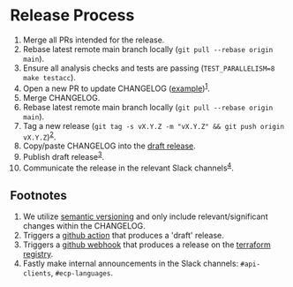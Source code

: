# Release Process

1. Merge all PRs intended for the release.
2. Rebase latest remote main branch locally (`git pull --rebase origin main`).
3. Ensure all analysis checks and tests are passing (`TEST_PARALLELISM=8 make testacc`).
4. Open a new PR to update CHANGELOG ([example](https://github.com/fastly/terraform-provider-fastly/pull/348))<sup>[1](#note1)</sup>.
5. Merge CHANGELOG.
6. Rebase latest remote main branch locally (`git pull --rebase origin main`).
7. Tag a new release (`git tag -s vX.Y.Z -m "vX.Y.Z" && git push origin vX.Y.Z`)<sup>[2](#note2)</sup>.
8. Copy/paste CHANGELOG into the [draft release](https://github.com/fastly/terraform-provider-fastly/releases).
9. Publish draft release<sup>[3](#note3)</sup>.
10. Communicate the release in the relevant Slack channels<sup>[4](#note4)</sup>.

## Footnotes

1. <a name="note1"></a>We utilize [semantic versioning](https://semver.org/) and only include relevant/significant changes within the CHANGELOG.
2. <a name="note2"></a>Triggers a [github action](https://github.com/fastly/terraform-provider-fastly/blob/main/.github/workflows/release.yml) that produces a 'draft' release.
3. <a name="note3"></a>Triggers a [github webhook](https://github.com/fastly/terraform-provider-fastly/settings/hooks) that produces a release on the [terraform registry](https://registry.terraform.io/providers/fastly/fastly/latest).
4. <a name="note4"></a>Fastly make internal announcements in the Slack channels: `#api-clients`, `#ecp-languages`.
